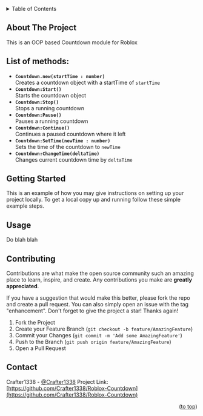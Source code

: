 <a name="readme-top"></a>

<!-- TABLE OF CONTENTS -->
<details>
  <summary>Table of Contents</summary>
  <ol>
    <li>
      <a href="#about-the-project">About The Project</a>
    </li>
    <li>
      <a href="#getting-started">Getting Started</a>
    </li>
    <li><a href="#usage">Usage</a></li>
    <li><a href="#contributing">Contributing</a></li>
    <li><a href="#contact">Contact</a></li>
  </ol>
</details>

<!-- ABOUT THE PROJECT -->
## About The Project

This is an OOP based Countdown module for Roblox

## List of methods:
* **`Countdown.new(startTime : number)`** <br>
Creates a countdown object with a startTime of `startTime`
* **`Countdown:Start()`** <br>
Starts the countdown object
* **`Countdown:Stop()`** <br>
Stops a running countdown
* **`Countdown:Pause()`** <br>
Pauses a running countdown
* **`Countdown:Continue()`** <br>
Continues a paused countdown where it left
* **`Countdown:SetTime(newTime : number)`** <br>
Sets the time of the countdown to `newTime`
* **`Countdown:ChangeTime(deltaTime)`** <br>
Changes current countdown time by `deltaTime`

<!-- GETTING STARTED -->
## Getting Started

This is an example of how you may give instructions on setting up your project locally.
To get a local copy up and running follow these simple example steps.


<!-- USAGE EXAMPLES -->
## Usage

Do blah blah


<!-- CONTRIBUTING -->
## Contributing

Contributions are what make the open source community such an amazing place to learn, inspire, and create. Any contributions you make are **greatly appreciated**.

If you have a suggestion that would make this better, please fork the repo and create a pull request. You can also simply open an issue with the tag "enhancement".
Don't forget to give the project a star! Thanks again!

1. Fork the Project
2. Create your Feature Branch (`git checkout -b feature/AmazingFeature`)
3. Commit your Changes (`git commit -m 'Add some AmazingFeature'`)
4. Push to the Branch (`git push origin feature/AmazingFeature`)
5. Open a Pull Request


<!-- CONTACT -->
## Contact

Crafter1338 - [@Crafter1338](https://twitter.com/Crafter1338)
Project Link: [https://github.com/Crafter1338/Roblox-Countdown](https://github.com/Crafter1338/Roblox-Countdown)

<p align="right">(<a href="#readme-top">to top</a>)</p>
